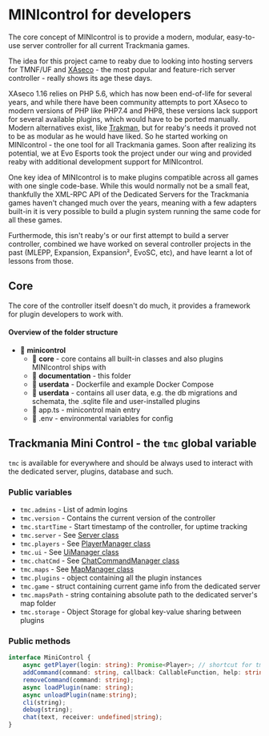 # MINIcontrol for developers

The core concept of MINIcontrol is to provide a modern, modular, easy-to-use server controller for all current Trackmania games.

The idea for this project came to reaby due to looking into hosting servers for TMNF/UF and [XAseco](https://xaseco.org) - the most popular and feature-rich server controller - really shows its age these days.

XAseco 1.16 relies on PHP 5.6, which has now been end-of-life for several years, and while there have been community attempts to port XAseco to modern versions of PHP like PHP7.4 and PHP8, these versions lack support for several available plugins, which would have to be ported manually. 
Modern alternatives exist, like [Trakman](https://github.com/lythx/trakman), but for reaby's needs it proved not to be as modular as he would have liked. So he started working on MINIcontrol - the one tool for all Trackmania games. Soon after realizing its potential, we at Evo Esports took the project under our wing and provided reaby with additional development support for MINIcontrol.

One key idea of MINIcontrol is to make plugins compatible across all games with one single code-base. 
While this would normally not be a small feat, thankfully the XML-RPC API of the Dedicated Servers for the Trackmania games haven't changed much over the years, meaning with a few adapters built-in it is very possible to build a plugin system running the same code for all these games. 

Furthermode, this isn't reaby's or our first attempt to build a server controller, combined we have worked on several controller projects in the past (MLEPP, Expansion, Expansion², EvoSC, etc), and have learnt a lot of lessons from those.

## Core

The core of the controller itself doesn't do much, it provides a framework for plugin developers to work with.

#### Overview of the folder structure

* 📂 **minicontrol**  
    * 📁 **core**  - core contains all built-in classes and also plugins MINIcontrol ships with
    * 📁 **documentation**  - this folder
    * 📁 **userdata** - Dockerfile and example Docker Compose
    * 📁 **userdata** - contains all user data, e.g. the db migrations and schemata, the .sqlite file and user-installed plugins
    * 📄 app.ts - minicontrol main entry 
    * 📄 .env - environmental variables for config

## Trackmania Mini Control - the `tmc` global variable
 `tmc` is available for everywhere and should be always used to interact with the dedicated server, plugins, database and such.

### Public variables

* `tmc.admins` - List of admin logins
* `tmc.version` - Contains the current version of the controller
* `tmc.startTime` - Start timestamp of the controller, for uptime tracking
* `tmc.server` - See [Server class](./class/server.md) 
* `tmc.players` - See [PlayerManager class](./class/playermanager.md) 
* `tmc.ui` - See [UiManager class](./class/uimanager.md)
* `tmc.chatCmd` - See [ChatCommandManager class](./class/chatcmd.md)
* `tmc.maps` - See [MapManager class](./class/maps.md)
* `tmc.plugins` - object containing all the plugin instances
* `tmc.game` - struct containing current game info from the dedicated server
* `tmc.mapsPath` - string containing absolute path to the dedicated server's map folder
* `tmc.storage` - Object Storage for global key-value sharing between plugins

### Public methods

```ts
interface MiniControl {
    async getPlayer(login: string): Promise<Player>; // shortcut for tmc.player.getPlayer(login);
    addCommand(command: string, callback: CallableFunction, help: string = "");
    removeCommand(command: string);    
    async loadPlugin(name: string);
    async unloadPlugin(name:string);
    cli(string);
    debug(string);
    chat(text, receiver: undefined|string);
}
```
